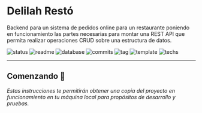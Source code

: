# Delilah Restó

Backend para un sistema de pedidos online para un restaurante poniendo en funcionamiento las partes necesarias para montar una REST API que permita realizar operaciones CRUD sobre una estructura de datos.

![status](https://img.shields.io/badge/status-running-green.svg?colorB=00C106) ![readme](https://img.shields.io/badge/readme-OK-green.svg?colorB=00C106) ![database](https://img.shields.io/badge/database-OK-green.svg?colorB=00C106) ![commits](https://img.shields.io/badge/commits-2-blue.svg) ![tag](https://img.shields.io/badge/tag-v0.1-orange.svg)
![template](https://img.shields.io/badge/template-twig-yellow.svg) ![techs](https://img.shields.io/badge/techs-javascript—php—css—bootstrap-yellow.svg)

---

## Comenzando 🚀

_Estas instrucciones te permitirán obtener una copia del proyecto en funcionamiento en tu máquina local para propósitos de desarrollo y pruebas._
